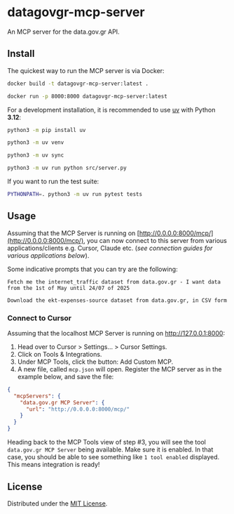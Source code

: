 # datagovgr-mcp-server

An MCP server for the data.gov.gr API.

## Install

The quickest way to run the MCP server is via Docker:

```bash
docker build -t datagovgr-mcp-server:latest .

docker run -p 8000:8000 datagovgr-mcp-server:latest
```

For a development installation, it is recommended to use [uv](https://github.com/astral-sh/uv) with 
Python **3.12**:

```bash
python3 -m pip install uv

python3 -m uv venv

python3 -m uv sync

python3 -m uv run python src/server.py
```

If you want to run the test suite:

```bash
PYTHONPATH=. python3 -m uv run pytest tests
```

## Usage

Assuming that the MCP Server is running on [http://0.0.0.0:8000/mcp/](http://0.0.0.0:8000/mcp/), you can now connect to this server from various applications/clients e.g. Cursor, Claude etc.  (*see connection guides for various applications below*).

Some indicative prompts that you can try are the following:

```text
Fetch me the internet_traffic dataset from data.gov.gr - I want data from the 1st of May until 24/07 of 2025
```

```text
Download the ekt-expenses-source dataset from data.gov.gr, in CSV form
```

### Connect to Cursor

Assuming that the localhost MCP Server is running on http://127.0.0.1:8000:

1. Head over to Cursor > Settings... > Cursor Settings.
2. Click on Tools & Integrations.
3. Under MCP Tools, click the button: Add Custom MCP.
4. A new file, called `mcp.json` will open. Register the MCP server as in the example below, and save the file:

```json
{
  "mcpServers": {
    "data.gov.gr MCP Server": {
      "url": "http://0.0.0.0:8000/mcp/"
    }
  }
}
```

Heading back to the MCP Tools view of step #3, you will see the tool `data.gov.gr MCP Server` being available. Make sure
it is enabled. In that case, you should be able to see something like `1 tool enabled` displayed. This means integration is ready!

## License

Distributed under the [MIT License](LICENSE).
